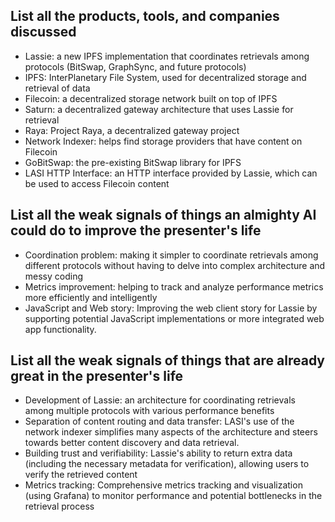 ## List all the products, tools, and companies discussed
- Lassie: a new IPFS implementation that coordinates retrievals among protocols (BitSwap, GraphSync, and future protocols)
- IPFS: InterPlanetary File System, used for decentralized storage and retrieval of data
- Filecoin: a decentralized storage network built on top of IPFS
- Saturn: a decentralized gateway architecture that uses Lassie for retrieval
- Raya: Project Raya, a decentralized gateway project
- Network Indexer: helps find storage providers that have content on Filecoin
- GoBitSwap: the pre-existing BitSwap library for IPFS
- LASI HTTP Interface: an HTTP interface provided by Lassie, which can be used to access Filecoin content

## List all the weak signals of things an almighty AI could do to improve the presenter's life
- Coordination problem: making it simpler to coordinate retrievals among different protocols without having to delve into complex architecture and messy coding
- Metrics improvement: helping to track and analyze performance metrics more efficiently and intelligently
- JavaScript and Web story: Improving the web client story for Lassie by supporting potential JavaScript implementations or more integrated web app functionality.

## List all the weak signals of things that are already great in the presenter's life
- Development of Lassie: an architecture for coordinating retrievals among multiple protocols with various performance benefits
- Separation of content routing and data transfer: LASI's use of the network indexer simplifies many aspects of the architecture and steers towards better content discovery and data retrieval.
- Building trust and verifiability: Lassie's ability to return extra data (including the necessary metadata for verification), allowing users to verify the retrieved content
- Metrics tracking: Comprehensive metrics tracking and visualization (using Grafana) to monitor performance and potential bottlenecks in the retrieval process